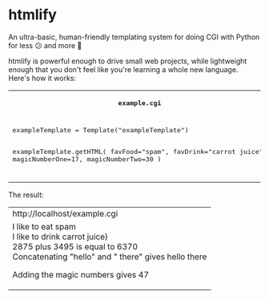 # htmlify
An ultra-basic, human-friendly templating system for doing CGI with Python for less 😕 and more 🎉

htmlify is powerful enough to drive small web projects, while lightweight enough that you don't feel like you're learning a whole new language. Here's how it works:

<table>
  <tr>
    <th><pre>example.cgi</pre></th>
    <th><pre>templates/exampleTemplate.html</pre></th> 
  </tr>
  <tr>
    <td><pre>exampleTemplate = Template("exampleTemplate")
    
exampleTemplate.getHTML(
    favFood="spam", 
    favDrink="carrot juice",
    magicNumberOne=17, 
    magicNumberTwo=30
)</pre></td>
    <td><pre><p>I like to eat \_%(favFood)
I like to drink \_%(favDrink)
2875 plus 3495 is equal to \_%[2875+3495]
Concatenating "hello" and " there" gives \_%["hello" + " there"]
Adding the magic numbers gives \_%[\_%(magicNumberOne)+\_%(magicNumberTwo)]</pre></td> 
  </tr>
</table>

The result:

<table>
  <tr>
    <td>http://localhost/example.cgi</td>
  </tr>
  <tr>
  <td>
I like to eat spam<br>
I like to drink carrot juice)<br>
2875 plus 3495 is equal to 6370<br>
Concatenating "hello" and " there" gives hello there

Adding the magic numbers gives 47
  </td>
  </tr>
</table>
